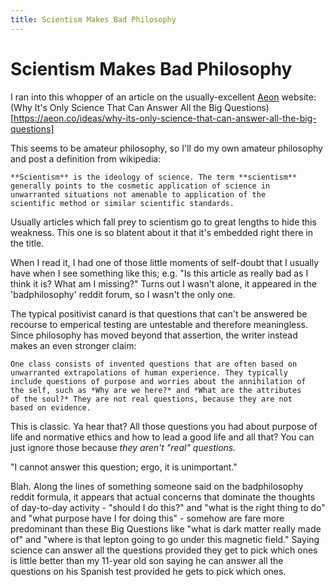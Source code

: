 ```yaml
---
title: Scientism Makes Bad Philosophy
---
```


# Scientism Makes Bad Philosophy

I ran into this whopper of an article on the usually-excellent
[Aeon](aeon.co) website:
(Why It's Only Science That Can Answer All the Big
Questions)[https://aeon.co/ideas/why-its-only-science-that-can-answer-all-the-big-questions]

This seems to be amateur philosophy, so I'll do my own amateur
philosophy and post a definition from wikipedia:

    **Scientism** is the ideology of science. The term **scientism**
    generally points to the cosmetic application of science in
    unwarranted situations not amenable to application of the
    scientific method or similar scientific standards.

Usually articles which fall prey to scientism go to great
lengths to hide this weakness. This one is so blatent about it that
it's embedded right there in the title.

When I read it, I had one of those little moments of self-doubt that I
usually have when I see something like this; e.g. "Is this article as
really bad as I think it is? What am I missing?" Turns out I wasn't
alone, it appeared in the 'badphilosophy' reddit forum, so I wasn't
the only one.

The typical positivist canard is
that questions that can't be answered be recourse to emperical testing
are untestable and therefore meaningless. Since philosophy has moved
beyond that assertion, the writer instead makes an even stronger
claim:

    One class consists of invented questions that are often based on
    unwarranted extrapolations of human experience. They typically
    include questions of purpose and worries about the annihilation of
    the self, such as *Why are we here?* and *What are the attributes
    of the soul?* They are not real questions, because they are not
    based on evidence.

This is classic. Ya hear that? All those questions you had about
purpose of life and normative ethics and how to lead a good life and
all that?  You can just ignore those because *they aren't "real"
questions.*

"I cannot answer this question; ergo, it is unimportant."

Blah. Along the lines of something someone said on the badphilosophy
reddit formula, it appears that actual concerns that dominate the
thoughts of day-to-day activity - "should I do this?" and "what is the
right thing to do" and "what purpose have I for doing this" - somehow
are fare more predominant than these Big Questions like "what is dark
matter really made of" and "where is that lepton going to go under
this magnetic field." Saying science can answer all the questions
provided they get to pick which ones is little better than my 11-year
old son saying he can answer all the questions on his Spanish test
provided he gets to pick which ones.